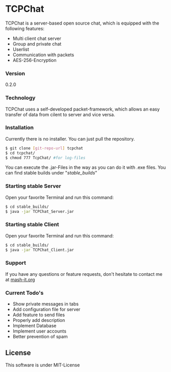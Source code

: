 # TCPChat

TCPChat is a server-based open source chat, which is equipped with the following features:

  - Multi client chat server
  - Group and private chat
  - Userlist
  - Communication with packets
  - AES-256-Encryption

### Version

0.2.0

### Technology

TCPChat uses a self-developed packet-framework, which allows an easy transfer of data from cilent to server and vice versa.

### Installation
Currently there is no installer. You can just pull the repository.
```sh
$ git clone [git-repo-url] tcpchat
$ cd tcpchat/
$ chmod 777 TcpChat/ #for log-files
```
You can execute the .jar-Files in the way as you can do it with .exe files. You can find stable builds under "*stable_builds*"

### Starting stable Server
Open your favorite Terminal and run this command:

```sh
$ cd stable_builds/
$ java -jar TCPChat_Server.jar
```

### Starting stable Client
Open your favorite Terminal and run this command:

```sh
$ cd stable_builds/
$ java -jar TCPChat_Client.jar
```

### Support

If you have any questions or feature requests, don't hesitate to contact me at [mash-it.org]

### Current Todo's

 - Show private messages in tabs
 - Add configuration file for server
 - Add feature to send files
 - Properly add description
 - Implement Database
 - Implement user accounts
 - Better prevention of spam

License
----

This software is under MIT-License

[mash-it.org]:http://mash-it.org/
